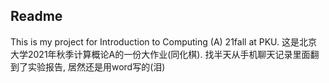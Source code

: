 ## Readme
This is my project for Introduction to Computing (A) 21fall at PKU.
这是北京大学2021年秋季计算概论A的一份大作业(同化棋). 找半天从手机聊天记录里面翻到了实验报告, 居然还是用word写的(泪)
